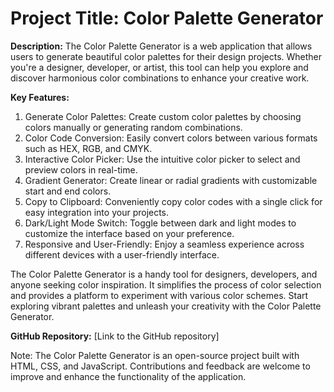 # Project Title: Color Palette Generator

**Description:**
The Color Palette Generator is a web application that allows users to generate beautiful color palettes for their design projects. Whether you're a designer, developer, or artist, this tool can help you explore and discover harmonious color combinations to enhance your creative work.

**Key Features:**

1. Generate Color Palettes: Create custom color palettes by choosing colors manually or generating random combinations.
2. Color Code Conversion: Easily convert colors between various formats such as HEX, RGB, and CMYK.
3. Interactive Color Picker: Use the intuitive color picker to select and preview colors in real-time.
4. Gradient Generator: Create linear or radial gradients with customizable start and end colors.
5. Copy to Clipboard: Conveniently copy color codes with a single click for easy integration into your projects.
6. Dark/Light Mode Switch: Toggle between dark and light modes to customize the interface based on your preference.
7. Responsive and User-Friendly: Enjoy a seamless experience across different devices with a user-friendly interface.

The Color Palette Generator is a handy tool for designers, developers, and anyone seeking color inspiration. It simplifies the process of color selection and provides a platform to experiment with various color schemes. Start exploring vibrant palettes and unleash your creativity with the Color Palette Generator.

**GitHub Repository:** [Link to the GitHub repository]

Note: The Color Palette Generator is an open-source project built with HTML, CSS, and JavaScript. Contributions and feedback are welcome to improve and enhance the functionality of the application.

